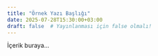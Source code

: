 ```yaml
---
title: "Örnek Yazı Başlığı"
date: 2025-07-28T15:30:00+03:00
draft: false  # Yayınlanması için false olmalı!
---
```


İçerik buraya...